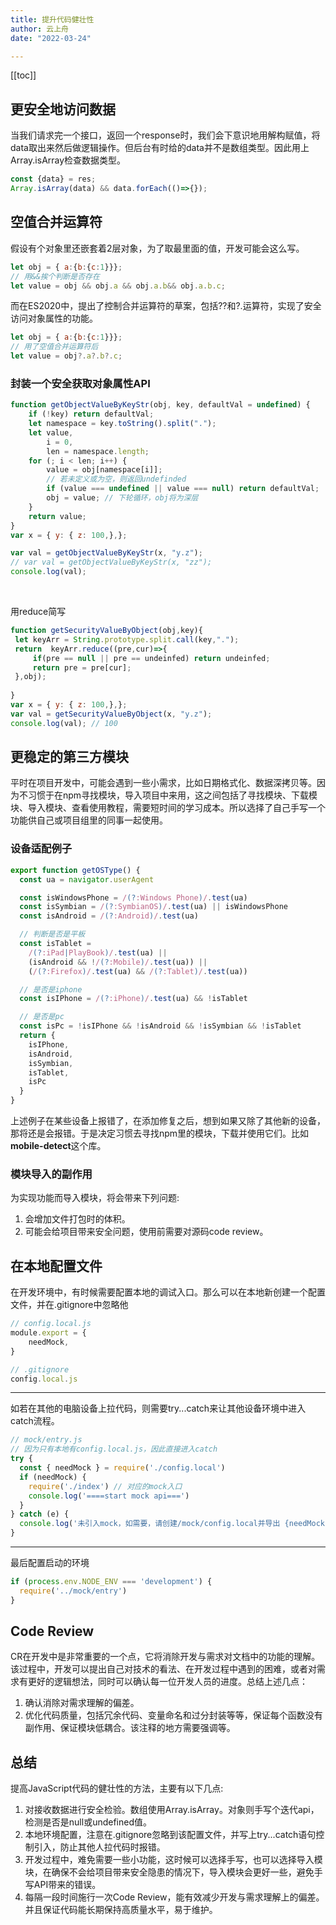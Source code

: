```yaml
---
title: 提升代码健壮性
author: 云上舟
date: "2022-03-24"

---
```


[[toc]]



## 更安全地访问数据

当我们请求完一个接口，返回一个response时，我们会下意识地用解构赋值，将data取出来然后做逻辑操作。但后台有时给的data并不是数组类型。因此用上Array.isArray检查数据类型。

```js
const {data} = res;
Array.isArray(data) && data.forEach(()=>{});
```



## 空值合并运算符

  假设有个对象里还嵌套着2层对象，为了取最里面的值，开发可能会这么写。

```js
let obj = { a:{b:{c:1}}};
// 用&&挨个判断是否存在
let value = obj && obj.a && obj.a.b&& obj.a.b.c;
```



而在ES2020中，提出了控制合并运算符的草案，包括??和?.运算符，实现了安全访问对象属性的功能。

```js
let obj = { a:{b:{c:1}}};
// 用了空值合并运算符后
let value = obj?.a?.b?.c;
```



### 封装一个安全获取对象属性API

```js
function getObjectValueByKeyStr(obj, key, defaultVal = undefined) {
    if (!key) return defaultVal;
    let namespace = key.toString().split(".");
    let value,
        i = 0,
        len = namespace.length;
    for (; i < len; i++) {
        value = obj[namespace[i]];
        // 若未定义或为空，则返回undefinded
        if (value === undefined || value === null) return defaultVal;
        obj = value; // 下轮循环，obj将为深层
    }
    return value;
}
var x = { y: { z: 100,},};

var val = getObjectValueByKeyStr(x, "y.z");
// var val = getObjectValueByKeyStr(x, "zz");
console.log(val);
```

<br />

用reduce简写

```js
function getSecurityValueByObject(obj,key){
 let keyArr = String.prototype.split.call(key,".");
 return  keyArr.reduce((pre,cur)=>{
     if(pre == null || pre == undeinfed) return undeinfed;
     return pre = pre[cur];
 },obj);
    
}
var x = { y: { z: 100,},};
var val = getSecurityValueByObject(x, "y.z");
console.log(val); // 100
```



## 更稳定的第三方模块

平时在项目开发中，可能会遇到一些小需求，比如日期格式化、数据深拷贝等。因为不习惯于在npm寻找模块，导入项目中来用，这之间包括了寻找模块、下载模块、导入模块、查看使用教程，需要短时间的学习成本。所以选择了自己手写一个功能供自己或项目组里的同事一起使用。

### 设备适配例子

```js
export function getOSType() {
  const ua = navigator.userAgent

  const isWindowsPhone = /(?:Windows Phone)/.test(ua)
  const isSymbian = /(?:SymbianOS)/.test(ua) || isWindowsPhone
  const isAndroid = /(?:Android)/.test(ua)

  // 判断是否是平板
  const isTablet =
    /(?:iPad|PlayBook)/.test(ua) ||
    (isAndroid && !/(?:Mobile)/.test(ua)) ||
    (/(?:Firefox)/.test(ua) && /(?:Tablet)/.test(ua))

  // 是否是iphone
  const isIPhone = /(?:iPhone)/.test(ua) && !isTablet

  // 是否是pc
  const isPc = !isIPhone && !isAndroid && !isSymbian && !isTablet
  return {
    isIPhone,
    isAndroid,
    isSymbian,
    isTablet,
    isPc
  }
}
```

上述例子在某些设备上报错了，在添加修复之后，想到如果又除了其他新的设备，那将还是会报错。于是决定习惯去寻找npm里的模块，下载并使用它们。比如**mobile-detect**这个库。



### 模块导入的副作用

为实现功能而导入模块，将会带来下列问题:

1. 会增加文件打包时的体积。
2. 可能会给项目带来安全问题，使用前需要对源码code review。



## 在本地配置文件

在开发环境中，有时候需要配置本地的调试入口。那么可以在本地新创建一个配置文件，并在.gitignore中忽略他

```js
// config.local.js
module.export = {
	needMock,
}
```

```js
// .gitignore
config.local.js
```

-----------

如若在其他的电脑设备上拉代码，则需要try...catch来让其他设备环境中进入catch流程。

```js
// mock/entry.js
// 因为只有本地有config.local.js，因此直接进入catch
try {
  const { needMock } = require('./config.local')
  if (needMock) {
    require('./index') // 对应的mock入口
    console.log('====start mock api===')
  }
} catch (e) {
  console.log('未引入mock，如需要，请创建/mock/config.local并导出 {needMock: true}')
}
```

_______

最后配置启动的环境

```js
if (process.env.NODE_ENV === 'development') {
  require('../mock/entry')
}
```



## Code Review

CR在开发中是非常重要的一个点，它将消除开发与需求对文档中的功能的理解。该过程中，开发可以提出自己对技术的看法、在开发过程中遇到的困难，或者对需求有更好的逻辑想法，同时可以确认每一位开发人员的进度。总结上述几点：

1. 确认消除对需求理解的偏差。
2. 优化代码质量，包括冗余代码、变量命名和过分封装等等，保证每个函数没有副作用、保证模块低耦合。该注释的地方需要强调等。



## 总结

  提高JavaScript代码的健壮性的方法，主要有以下几点:

1.  对接收数据进行安全检验。数组使用Array.isArray。对象则手写个迭代api，检测是否是null或undefined值。
2. 本地环境配置，注意在.gitignore忽略到该配置文件，并写上try...catch语句控制引入，防止其他人拉代码时报错。
3. 开发过程中，难免需要一些小功能，这时候可以选择手写，也可以选择导入模块，在确保不会给项目带来安全隐患的情况下，导入模块会更好一些，避免手写API带来的错误。
4. 每隔一段时间施行一次Code Review，能有效减少开发与需求理解上的偏差。并且保证代码能长期保持高质量水平，易于维护。